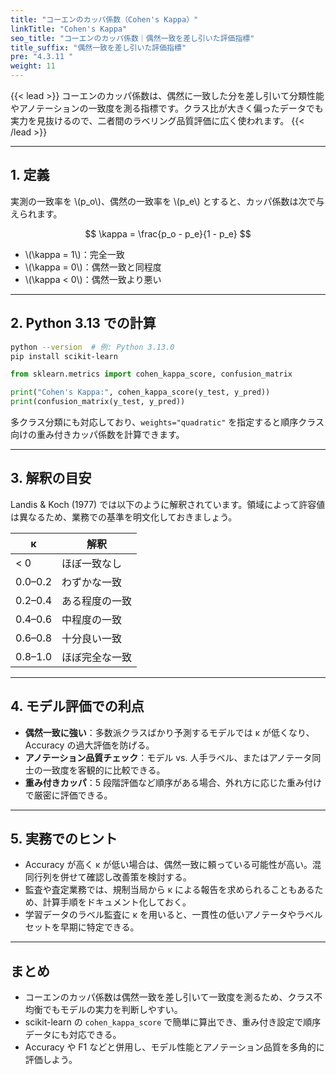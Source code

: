 ```yaml
---
title: "コーエンのカッパ係数（Cohen's Kappa）"
linkTitle: "Cohen's Kappa"
seo_title: "コーエンのカッパ係数｜偶然一致を差し引いた評価指標"
title_suffix: "偶然一致を差し引いた評価指標"
pre: "4.3.11 "
weight: 11
---
```


{{< lead >}}
コーエンのカッパ係数は、偶然に一致した分を差し引いて分類性能やアノテーションの一致度を測る指標です。クラス比が大きく偏ったデータでも実力を見抜けるので、二者間のラベリング品質評価に広く使われます。
{{< /lead >}}

---

## 1. 定義
実測の一致率を \\(p_o\\)、偶然の一致率を \\(p_e\\) とすると、カッパ係数は次で与えられます。

$$
\kappa = \frac{p_o - p_e}{1 - p_e}
$$

- \\(\kappa = 1\\)：完全一致  
- \\(\kappa = 0\\)：偶然一致と同程度  
- \\(\kappa < 0\\)：偶然一致より悪い

---

## 2. Python 3.13 での計算
```bash
python --version  # 例: Python 3.13.0
pip install scikit-learn
```

```python
from sklearn.metrics import cohen_kappa_score, confusion_matrix

print("Cohen's Kappa:", cohen_kappa_score(y_test, y_pred))
print(confusion_matrix(y_test, y_pred))
```

多クラス分類にも対応しており、`weights="quadratic"` を指定すると順序クラス向けの重み付きカッパ係数を計算できます。

---

## 3. 解釈の目安
Landis & Koch (1977) では以下のように解釈されています。領域によって許容値は異なるため、業務での基準を明文化しておきましょう。

| κ       | 解釈             |
| ------- | ---------------- |
| < 0     | ほぼ一致なし     |
| 0.0–0.2 | わずかな一致     |
| 0.2–0.4 | ある程度の一致   |
| 0.4–0.6 | 中程度の一致     |
| 0.6–0.8 | 十分良い一致     |
| 0.8–1.0 | ほぼ完全な一致   |

---

## 4. モデル評価での利点
- **偶然一致に強い**：多数派クラスばかり予測するモデルでは κ が低くなり、Accuracy の過大評価を防げる。
- **アノテーション品質チェック**：モデル vs. 人手ラベル、またはアノテータ同士の一致度を客観的に比較できる。
- **重み付きカッパ**：5 段階評価など順序がある場合、外れ方に応じた重み付けで厳密に評価できる。

---

## 5. 実務でのヒント
- Accuracy が高く κ が低い場合は、偶然一致に頼っている可能性が高い。混同行列を併せて確認し改善策を検討する。
- 監査や査定業務では、規制当局から κ による報告を求められることもあるため、計算手順をドキュメント化しておく。
- 学習データのラベル監査に κ を用いると、一貫性の低いアノテータやラベルセットを早期に特定できる。

---

## まとめ
- コーエンのカッパ係数は偶然一致を差し引いて一致度を測るため、クラス不均衡でもモデルの実力を判断しやすい。
- scikit-learn の `cohen_kappa_score` で簡単に算出でき、重み付き設定で順序データにも対応できる。
- Accuracy や F1 などと併用し、モデル性能とアノテーション品質を多角的に評価しよう。
